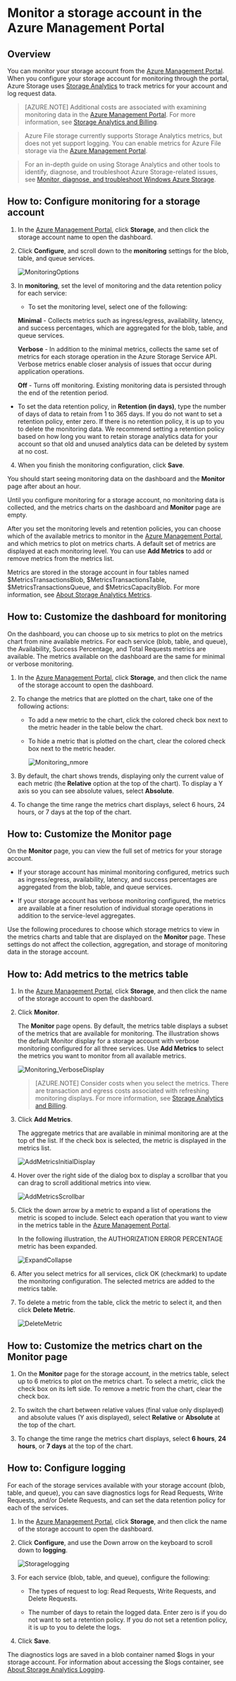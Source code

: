 <properties
	pageTitle="How to monitor a storage account | Windows Azure"
	description="Learn how to monitor a storage account in Azure by using the Azure Management Portal."
	services="storage"
	documentationCenter=""
	authors="tamram"
	manager="adinah"
	editor="cgronlun"/>

<tags
	ms.service="storage"
	ms.date="12/01/2015"
	wacn.date=""/>

# Monitor a storage account in the Azure Management Portal

## Overview

You can monitor your storage account from the [Azure Management Portal](portal.azure.com). When you configure your storage account for monitoring through the portal, Azure Storage uses [Storage Analytics](http://msdn.microsoft.com/zh-cn/library/azure/hh343270.aspx) to track metrics for your account and log request data.

> [AZURE.NOTE] Additional costs are associated with examining monitoring data in the [Azure Management Portal](portal.azure.com). For more information, see <a href="http://msdn.microsoft.com/zh-cn/library/azure/hh360997.aspx">Storage Analytics and Billing</a>. <br />

> Azure File storage currently supports Storage Analytics metrics, but does not yet support logging. You can enable metrics for Azure File storage via the [Azure Management Portal](portal.azure.com).

> For an in-depth guide on using Storage Analytics and other tools to identify, diagnose, and troubleshoot Azure Storage-related issues, see [Monitor, diagnose, and troubleshoot Windows Azure Storage](/documentation/articles/storage-monitoring-diagnosing-troubleshooting).


## How to: Configure monitoring for a storage account

1. In the [Azure Management Portal](portal.azure.com), click **Storage**, and then click the storage account name to open the dashboard.

2. Click **Configure**, and scroll down to the **monitoring** settings for the blob, table, and queue services.

	![MonitoringOptions](./media/storage-monitor-storage-account/Storage_MonitoringOptions.png)

3. In **monitoring**, set the level of monitoring and the data retention policy for each service:

	-  To set the monitoring level, select one of the following:

      **Minimal** - Collects metrics such as ingress/egress, availability, latency, and success percentages, which are aggregated for the blob, table, and queue services.

      **Verbose** - In addition to the minimal metrics, collects the same set of metrics for each storage operation in the Azure Storage Service API. Verbose metrics enable closer analysis of issues that occur during application operations.

      **Off** - Turns off monitoring. Existing monitoring data is persisted through the end of the retention period.

- To set the data retention policy, in **Retention (in days)**, type the number of days of data to retain from 1 to 365 days. If you do not want to set a retention policy, enter zero. If there is no retention policy, it is up to you to delete the monitoring data. We recommend setting a retention policy based on how long you want to retain storage analytics data for your account so that old and unused analytics data can be deleted by system at no cost.

4. When you finish the monitoring configuration, click **Save**.

You should start seeing monitoring data on the dashboard and the **Monitor** page after about an hour.

Until you configure monitoring for a storage account, no monitoring data is collected, and the metrics charts on the dashboard and **Monitor** page are empty.

After you set the monitoring levels and retention policies, you can choose which of the available metrics to monitor in the [Azure Management Portal](portal.azure.com), and which metrics to plot on metrics charts. A default set of metrics are displayed at each monitoring level. You can use **Add Metrics** to add or remove metrics from the metrics list.

Metrics are stored in the storage account in four tables named $MetricsTransactionsBlob, $MetricsTransactionsTable, $MetricsTransactionsQueue, and $MetricsCapacityBlob. For more information, see [About Storage Analytics Metrics](http://msdn.microsoft.com/zh-cn/library/azure/hh343258.aspx).


## How to: Customize the dashboard for monitoring

On the dashboard, you can choose up to six metrics to plot on the metrics chart from nine available metrics. For each service (blob, table, and queue), the Availability, Success Percentage, and Total Requests metrics are available. The metrics available on the dashboard are the same for minimal or verbose monitoring.

1. In the [Azure Management Portal](portal.azure.com), click **Storage**, and then click the name of the storage account to open the dashboard.

2. To change the metrics that are plotted on the chart, take one of the following actions:

	- To add a new metric to the chart, click the colored check box next to the metric header in the table below the chart.

	- To hide a metric that is plotted on the chart, clear the colored check box next to the metric header.

		![Monitoring_nmore](./media/storage-monitor-storage-account/storage_Monitoring_nmore.png)

3. By default, the chart shows trends, displaying only the current value of each metric (the **Relative** option at the top of the chart). To display a Y axis so you can see absolute values, select **Absolute**.

4. To change the time range the metrics chart displays, select 6 hours, 24 hours, or 7 days at the top of the chart.


## How to: Customize the Monitor page

On the **Monitor** page, you can view the full set of metrics for your storage account.

- If your storage account has minimal monitoring configured, metrics such as ingress/egress, availability, latency, and success percentages are aggregated from the blob, table, and queue services.

- If your storage account has verbose monitoring configured, the metrics are available at a finer resolution of individual storage operations in addition to the service-level aggregates.

Use the following procedures to choose which storage metrics to view in the metrics charts and table that are displayed on the **Monitor** page. These settings do not affect the collection, aggregation, and storage of monitoring data in the storage account.

## How to: Add metrics to the metrics table


1. In the [Azure Management Portal](portal.azure.com), click **Storage**, and then click the name of the storage account to open the dashboard.

2. Click **Monitor**.

	The **Monitor** page opens. By default, the metrics table displays a subset of the metrics that are available for monitoring. The illustration shows the default Monitor display for a storage account with verbose monitoring configured for all three services. Use **Add Metrics** to select the metrics you want to monitor from all available metrics.

	![Monitoring_VerboseDisplay](./media/storage-monitor-storage-account/Storage_Monitoring_VerboseDisplay.png)

	> [AZURE.NOTE] Consider costs when you select the metrics. There are transaction and egress costs associated with refreshing monitoring displays. For more information, see [Storage Analytics and Billing](http://msdn.microsoft.com/zh-cn/library/azure/hh360997.aspx).

3. Click **Add Metrics**.

	The aggregate metrics that are available in minimal monitoring are at the top of the list. If the check box is selected, the metric is displayed in the metrics list.

	![AddMetricsInitialDisplay](./media/storage-monitor-storage-account/Storage_AddMetrics_InitialDisplay.png)

4. Hover over the right side of the dialog box to display a scrollbar that you can drag to scroll additional metrics into view.

	![AddMetricsScrollbar](./media/storage-monitor-storage-account/Storage_AddMetrics_Scrollbar.png)


5. Click the down arrow by a metric to expand a list of operations the metric is scoped to include. Select each operation that you want to view in the metrics table in the [Azure Management Portal](portal.azure.com).

	In the following illustration, the AUTHORIZATION ERROR PERCENTAGE metric has been expanded.

	![ExpandCollapse](./media/storage-monitor-storage-account/Storage_AddMetrics_ExpandCollapse.png)


6. After you select metrics for all services, click OK (checkmark) to update the monitoring configuration. The selected metrics are added to the metrics table.

7. To delete a metric from the table, click the metric to select it, and then click **Delete Metric**.

	![DeleteMetric](./media/storage-monitor-storage-account/Storage_DeleteMetric.png)

## How to: Customize the metrics chart on the Monitor page

1. On the **Monitor** page for the storage account, in the metrics table, select up to 6 metrics to plot on the metrics chart. To select a metric, click the check box on its left side. To remove a metric from the chart, clear the check box.

2. To switch the chart between relative values (final value only displayed) and absolute values (Y axis displayed), select **Relative** or **Absolute** at the top of the chart.

3.	To change the time range the metrics chart displays, select **6 hours**, **24 hours**, or **7 days** at the top of the chart.



## How to: Configure logging

For each of the storage services available with your storage account (blob, table, and queue), you can save diagnostics logs for Read Requests, Write Requests, and/or Delete Requests, and can set the data retention policy for each of the services.

1. In the [Azure Management Portal](portal.azure.com), click **Storage**, and then click the name of the storage account to open the dashboard.

2. Click **Configure**, and use the Down arrow on the keyboard to scroll down to **logging**.

	![Storagelogging](./media/storage-monitor-storage-account/Storage_LoggingOptions.png)


3. For each service (blob, table, and queue), configure the following:

	- The types of request to log: Read Requests, Write Requests, and Delete Requests.

	- The number of days to retain the logged data. Enter zero is if you do not want to set a retention policy. If you do not set a retention policy, it is up to you to delete the logs.

4. Click **Save**.

The diagnostics logs are saved in a blob container named $logs in your storage account. For information about accessing the $logs container, see [About Storage Analytics Logging](http://msdn.microsoft.com/zh-cn/library/azure/hh343262.aspx).
